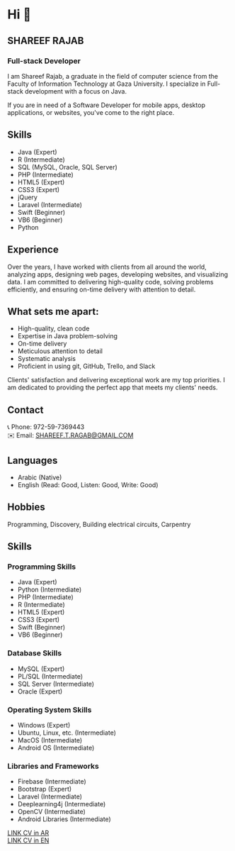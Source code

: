 # Hi 👋
## SHAREEF RAJAB
### Full-stack Developer

I am Shareef Rajab, a graduate in the field of computer science from the Faculty of Information Technology at Gaza University. I specialize in Full-stack development with a focus on Java.

If you are in need of a Software Developer for mobile apps, desktop applications, or websites, you've come to the right place.

## Skills
- Java (Expert)
- R (Intermediate)
- SQL (MySQL, Oracle, SQL Server)
- PHP (Intermediate)
- HTML5 (Expert)
- CSS3 (Expert)
- jQuery
- Laravel (Intermediate)
- Swift (Beginner)
- VB6 (Beginner)
- Python

## Experience
Over the years, I have worked with clients from all around the world, analyzing apps, designing web pages, developing websites, and visualizing data. I am committed to delivering high-quality code, solving problems efficiently, and ensuring on-time delivery with attention to detail.

## What sets me apart:
- High-quality, clean code
- Expertise in Java problem-solving
- On-time delivery
- Meticulous attention to detail
- Systematic analysis
- Proficient in using git, GitHub, Trello, and Slack

Clients' satisfaction and delivering exceptional work are my top priorities. I am dedicated to providing the perfect app that meets my clients' needs.

## Contact
📞 Phone: 972-59-7369443  
✉️ Email: SHAREEF.T.RAGAB@GMAIL.COM

## Languages
- Arabic (Native)
- English (Read: Good, Listen: Good, Write: Good)

## Hobbies
Programming, Discovery, Building electrical circuits, Carpentry

## Skills
### Programming Skills
- Java (Expert)
- Python (Intermediate)
- PHP (Intermediate)
- R (Intermediate)
- HTML5 (Expert)
- CSS3 (Expert)
- Swift (Beginner)
- VB6 (Beginner)

### Database Skills
- MySQL (Expert)
- PL/SQL (Intermediate)
- SQL Server (Intermediate)
- Oracle (Expert)

### Operating System Skills
- Windows (Expert)
- Ubuntu, Linux, etc. (Intermediate)
- MacOS (Intermediate)
- Android OS (Intermediate)

### Libraries and Frameworks
- Firebase (Intermediate)
- Bootstrap (Expert)
- Laravel (Intermediate)
- Deeplearning4j (Intermediate)
- OpenCV (Intermediate)
- Android Libraries (Intermediate)

[LINK CV in AR](https://bit.ly/3cagIcN "السيرة الذاتية")  
[LINK CV in EN](https://bit.ly/2YgMJYv "CV")
